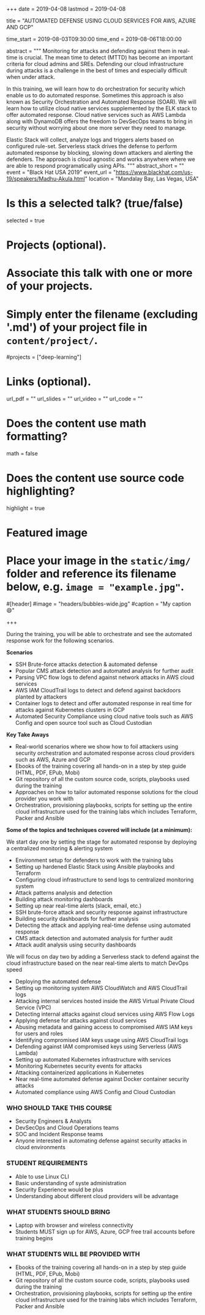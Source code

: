 +++
date = 2019-04-08
lastmod = 2019-04-08

title = "AUTOMATED DEFENSE USING CLOUD SERVICES FOR AWS, AZURE AND GCP"

time_start = 2019-08-03T09:30:00
time_end = 2019-08-06T18:00:00

abstract = """
Monitoring for attacks and defending against them in real-time is crucial. The mean time to detect (MTTD) has become an important criteria for cloud admins and SREs. Defending our cloud infrastructure during attacks is a challenge in the best of times and especially difficult when under attack.

In this training, we will learn how to do orchestration for security which enable us to do automated response. Sometimes this approach is also known as Security Orchestration and Automated Response (SOAR). 
We will learn how to utilize cloud native services supplemented by the ELK stack to offer automated response. Cloud native services such as AWS Lambda along with DynamoDB offers the freedom to DevSecOps teams to bring in security without worrying about one more server they need to manage.

Elastic Stack will collect, analyze logs and triggers alerts based on configured rule-set. Serverless stack drives the defense to perform automated response by blocking, slowing down attackers and alerting the defenders. The approach is cloud agnostic and works anywhere where we are able to respond programatically using APIs.
"""
abstract_short = ""
event = "Black Hat USA 2019"
event_url = "https://www.blackhat.com/us-19/speakers/Madhu-Akula.html"
location = "Mandalay Bay, Las Vegas, USA"

# Is this a selected talk? (true/false)
selected = true

# Projects (optional).
#   Associate this talk with one or more of your projects.
#   Simply enter the filename (excluding '.md') of your project file in `content/project/`.
#projects = ["deep-learning"]

# Links (optional).
url_pdf = ""
url_slides = ""
url_video = ""
url_code = ""

# Does the content use math formatting?
math = false

# Does the content use source code highlighting?
highlight = true

# Featured image
# Place your image in the `static/img/` folder and reference its filename below, e.g. `image = "example.jpg"`.

#[header]
#image = "headers/bubbles-wide.jpg"
#caption = "My caption :smile:"

+++

During the training, you will be able to orchestrate and see the automated response work for the following scenarios.

**Scenarios**

- SSH Brute-force attacks detection & automated defense
- Popular CMS attack detection and automated analysis for further audit
- Parsing VPC flow logs to defend against network attacks in AWS cloud services
- AWS IAM CloudTrail logs to detect and defend against backdoors planted by attackers
- Container logs to detect and offer automated response in real time for attacks against Kubernetes clusters in GCP
- Automated Security Compliance using cloud native tools such as AWS Config and open source tool such as Cloud Custodian

**Key Take Aways**

- Real-world scenarios where we show how to foil attackers using security orchestration and automated response across cloud providers such as AWS, Azure and GCP
- Ebooks of the training covering all hands-on in a step by step guide (HTML, PDF, EPub, Mobi)
- Git repository of all the custom source code, scripts, playbooks used during the training
- Approaches on how to tailor automated response solutions for the cloud provider you work with
- Orchestration, provisioning playbooks, scripts for setting up the entire cloud infrastructure used for the training labs which includes Terraform, Packer and Ansible

**Some of the topics and techniques covered will include (at a minimum):**

We start day one by setting the stage for automated response by deploying a centralized monitoring & alerting system

- Environment setup for defenders to work with the training labs
- Setting up hardened Elastic Stack using Ansible playbooks and Terraform
- Configuring cloud infrastructure to send logs to centralized monitoring system
- Attack patterns analysis and detection
- Building attack monitoring dashboards
- Setting up near real-time alerts (slack, email, etc.)
- SSH brute-force attack and security response against infrastructure
- Building security dashboards for further analysis
- Detecting the attack and applying real-time defense using automated response
- CMS attack detection and automated analysis for further audit
- Attack audit analysis using security dashboards

We will focus on day two by adding a Serverless stack to defend against the cloud infrastructure based on the near real-time alerts to match DevOps speed

- Deploying the automated defense
- Setting up monitoring system AWS CloudWatch and AWS CloudTrail logs
- Attacking internal services hosted inside the AWS Virtual Private Cloud Service (VPC)
- Detecting internal attacks against cloud services using AWS Flow Logs
- Applying defense for attacks against cloud services
- Abusing metadata and gaining access to compromised AWS IAM keys for users and roles
- Identifying compromised IAM keys usage using AWS CloudTrail logs
- Defending against IAM compromised keys using Serverless (AWS Lambda)
- Setting up automated Kubernetes infrastructure with services
- Monitoring Kubernetes security events for attacks
- Attacking containerized applications in Kubernetes
- Near real-time automated defense against Docker container security attacks
- Automated compliance using AWS Config and Cloud Custodian

### WHO SHOULD TAKE THIS COURSE

- Security Engineers & Analysts
- DevSecOps and Cloud Operations teams
- SOC and Incident Response teams
- Anyone interested in automating defense against security attacks in cloud environments

### STUDENT REQUIREMENTS

- Able to use Linux CLI
- Basic understanding of syste administration
- Security Experience would be plus
- Understanding about different cloud providers will be advantage

### WHAT STUDENTS SHOULD BRING

- Laptop with browser and wireless connectivity
- Students MUST sign up for AWS, Azure, GCP free trail accounts before training begins

### WHAT STUDENTS WILL BE PROVIDED WITH

- Ebooks of the training covering all hands-on in a step by step guide (HTML, PDF, EPub, Mobi)
- Git repository of all the custom source code, scripts, playbooks used during the training
- Orchestration, provisioning playbooks, scripts for setting up the entire cloud infrastructure used for the training labs which includes Terraform, Packer and Ansible